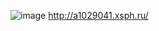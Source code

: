 ![image](https://github.com/user-attachments/assets/30e55b51-9e8e-4e3a-a5df-613007807365)
http://a1029041.xsph.ru/
